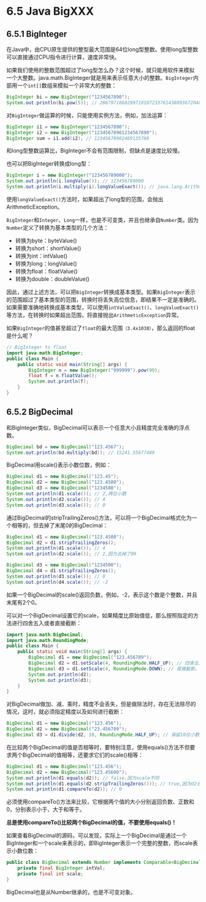 # 6.5 Java BigXXX

## 6.5.1 BigInteger
在Java中，由CPU原生提供的整型最大范围是64位long型整数。使用long型整数可以直接通过CPU指令进行计算，速度非常快。

如果我们使用的整数范围超过了long型怎么办？这个时候，就只能用软件来模拟一个大整数。java.math.BigInteger就是用来表示任意大小的整数。`BigInteger`内部用一个`int[]`数组来模拟一个非常大的整数：

```java
BigInteger bi = new BigInteger("1234567890");
System.out.println(bi.pow(5)); // 2867971860299718107233761438093672048294900000
```

对`BigInteger`做运算的时候，只能使用实例方法，例如，加法运算：

```java
BigInteger i1 = new BigInteger("1234567890");
BigInteger i2 = new BigInteger("12345678901234567890");
BigInteger sum = i1.add(i2); // 12345678902469135780
```

和long型整数运算比，BigInteger不会有范围限制，但缺点是速度比较慢。

也可以把BigInteger转换成long型：

```java
BigInteger i = new BigInteger("123456789000");
System.out.println(i.longValue()); // 123456789000
System.out.println(i.multiply(i).longValueExact()); // java.lang.ArithmeticException: BigInteger out of long range
```

使用`longValueExact()`方法时，如果超出了long型的范围，会抛出ArithmeticException。

`BigInteger`和`Integer`、`Long`一样，也是不可变类，并且也继承自`Number`类。因为`Number`定义了转换为基本类型的几个方法：

- 转换为byte：byteValue()
- 转换为short：shortValue()
- 转换为int：intValue()
- 转换为long：longValue()
- 转换为float：floatValue()
- 转换为double：doubleValue()


因此，通过上述方法，可以把`BigInteger`转换成基本类型。如果`BigInteger`表示的范围超过了基本类型的范围，转换时将丢失高位信息，即结果不一定是准确的。如果需要准确地转换成基本类型，可以使用`intValueExact()`、`longValueExact()`等方法，在转换时如果超出范围，将直接抛出`ArithmeticException`异常。

如果`BigInteger`的值甚至超过了`float`的最大范围`（3.4x1038）`，那么返回的float是什么呢？

```java
// BigInteger to float
import java.math.BigInteger;
public class Main {
    public static void main(String[] args) {
        BigInteger n = new BigInteger("999999").pow(99);
        float f = n.floatValue();
        System.out.println(f);
    }
}
```

## 6.5.2 BigDecimal

和BigInteger类似，BigDecimal可以表示一个任意大小且精度完全准确的浮点数。

```java
BigDecimal bd = new BigDecimal("123.4567");
System.out.println(bd.multiply(bd)); // 15241.55677489
```

BigDecimal用scale()表示小数位数，例如：

```java
BigDecimal d1 = new BigDecimal("123.45");
BigDecimal d2 = new BigDecimal("123.4500");
BigDecimal d3 = new BigDecimal("1234500");
System.out.println(d1.scale()); // 2,两位小数
System.out.println(d2.scale()); // 4
System.out.println(d3.scale()); // 0
```

通过BigDecimal的stripTrailingZeros()方法，可以将一个BigDecimal格式化为一个相等的，但去掉了末尾0的BigDecimal：

```java
BigDecimal d1 = new BigDecimal("123.4500");
BigDecimal d2 = d1.stripTrailingZeros();
System.out.println(d1.scale()); // 4
System.out.println(d2.scale()); // 2,因为去掉了00

BigDecimal d3 = new BigDecimal("1234500");
BigDecimal d4 = d1.stripTrailingZeros();
System.out.println(d3.scale()); // 0
System.out.println(d4.scale()); // -2
```

如果一个BigDecimal的scale()返回负数，例如，-2，表示这个数是个整数，并且末尾有2个0。

可以对一个BigDecimal设置它的scale，如果精度比原始值低，那么按照指定的方法进行四舍五入或者直接截断：

```java
import java.math.BigDecimal;
import java.math.RoundingMode;
public class Main {
    public static void main(String[] args) {
        BigDecimal d1 = new BigDecimal("123.456789");
        BigDecimal d2 = d1.setScale(4, RoundingMode.HALF_UP); // 四舍五入，123.4568
        BigDecimal d3 = d1.setScale(4, RoundingMode.DOWN); // 直接截断，123.4567
        System.out.println(d2);
        System.out.println(d3);
    }
}
```

对BigDecimal做加、减、乘时，精度不会丢失，但是做除法时，存在无法除尽的情况，这时，就必须指定精度以及如何进行截断：

```java
BigDecimal d1 = new BigDecimal("123.456");
BigDecimal d2 = new BigDecimal("23.456789");
BigDecimal d3 = d1.divide(d2, 10, RoundingMode.HALF_UP); // 保留10位小数并四舍五入
```

在比较两个BigDecimal的值是否相等时，要特别注意，使用equals()方法不但要求两个BigDecimal的值相等，还要求它们的scale()相等：

```java
BigDecimal d1 = new BigDecimal("123.456");
BigDecimal d2 = new BigDecimal("123.45600");
System.out.println(d1.equals(d2)); // false,因为scale不同
System.out.println(d1.equals(d2.stripTrailingZeros())); // true,因为d2去除尾部0后scale变为2
System.out.println(d1.compareTo(d2)); // 0
```

必须使用compareTo()方法来比较，它根据两个值的大小分别返回负数、正数和0，分别表示小于、大于和等于。

 **总是使用compareTo()比较两个BigDecimal的值，不要使用equals()！**
 
如果查看BigDecimal的源码，可以发现，实际上一个BigDecimal是通过一个BigInteger和一个scale来表示的，即BigInteger表示一个完整的整数，而scale表示小数位数：

```java
public class BigDecimal extends Number implements Comparable<BigDecimal> {
    private final BigInteger intVal;
    private final int scale;
}
```

BigDecimal也是从Number继承的，也是不可变对象。